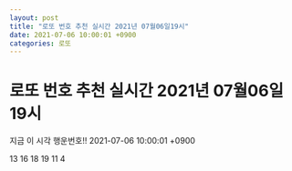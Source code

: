 ```yaml
---
layout: post
title: "로또 번호 추천 실시간 2021년 07월06일19시"
date: 2021-07-06 10:00:01 +0900
categories: 로또
---
```


# 로또 번호 추천 실시간 2021년 07월06일19시

지금 이 시각 행운번호!! 2021-07-06 10:00:01 +0900

 13  16  18  19  11  4 

